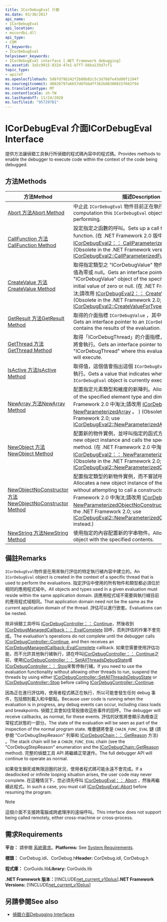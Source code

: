 ```yaml
---
title: ICorDebugEval 介面
ms.date: 03/30/2017
api_name:
- ICorDebugEval
api_location:
- mscordbi.dll
api_type:
- COM
f1_keywords:
- ICorDebugEval
helpviewer_keywords:
- ICorDebugEval interface [.NET Framework debugging]
ms.assetid: 3a5c9815-832d-47e1-b7f7-bbba135d7cf1
topic_type:
- apiref
ms.openlocfilehash: 5d8fd79b242f2b88b82c5c3d78dfe45d80f1194f
ms.sourcegitcommit: d8020797a6657d0fbbdff362b80300815f682f94
ms.translationtype: MT
ms.contentlocale: zh-TW
ms.lasthandoff: 11/24/2020
ms.locfileid: "95729781"
---
```

# <a name="icordebugeval-interface"></a><span data-ttu-id="b60bb-102">ICorDebugEval 介面</span><span class="sxs-lookup"><span data-stu-id="b60bb-102">ICorDebugEval Interface</span></span>

<span data-ttu-id="b60bb-103">提供方法讓偵錯工具執行所偵錯的程式碼內容中的程式碼。</span><span class="sxs-lookup"><span data-stu-id="b60bb-103">Provides methods to enable the debugger to execute code within the context of the code being debugged.</span></span>  
  
## <a name="methods"></a><span data-ttu-id="b60bb-104">方法</span><span class="sxs-lookup"><span data-stu-id="b60bb-104">Methods</span></span>  
  
|<span data-ttu-id="b60bb-105">方法</span><span class="sxs-lookup"><span data-stu-id="b60bb-105">Method</span></span>|<span data-ttu-id="b60bb-106">描述</span><span class="sxs-lookup"><span data-stu-id="b60bb-106">Description</span></span>|  
|------------|-----------------|  
|[<span data-ttu-id="b60bb-107">Abort 方法</span><span class="sxs-lookup"><span data-stu-id="b60bb-107">Abort Method</span></span>](icordebugeval-abort-method.md)|<span data-ttu-id="b60bb-108">中止此 `ICorDebugEval` 物件目前正在執行的計算。</span><span class="sxs-lookup"><span data-stu-id="b60bb-108">Aborts the computation this `ICorDebugEval` object is currently performing.</span></span>|  
|[<span data-ttu-id="b60bb-109">CallFunction 方法</span><span class="sxs-lookup"><span data-stu-id="b60bb-109">CallFunction Method</span></span>](icordebugeval-callfunction-method.md)|<span data-ttu-id="b60bb-110">設定指定之函數的呼叫。</span><span class="sxs-lookup"><span data-stu-id="b60bb-110">Sets up a call to the specified function.</span></span> <span data-ttu-id="b60bb-111"> (在 .NET Framework 2.0 版中淘汰;請改用 [ICorDebugEval2：： CallParameterizedFunction](icordebugeval2-callparameterizedfunction-method.md) 。 ) </span><span class="sxs-lookup"><span data-stu-id="b60bb-111">(Obsolete in the .NET Framework version 2.0; use [ICorDebugEval2::CallParameterizedFunction](icordebugeval2-callparameterizedfunction-method.md) instead.)</span></span>|  
|[<span data-ttu-id="b60bb-112">CreateValue 方法</span><span class="sxs-lookup"><span data-stu-id="b60bb-112">CreateValue Method</span></span>](icordebugeval-createvalue-method.md)|<span data-ttu-id="b60bb-113">取得指定類型之 "ICorDebugValue" 物件的介面指標，其初始值為零或 null。</span><span class="sxs-lookup"><span data-stu-id="b60bb-113">Gets an interface pointer to an "ICorDebugValue" object of the specified type, with an initial value of zero or null.</span></span> <span data-ttu-id="b60bb-114"> (在 .NET Framework 2.0 中淘汰;請改用 [ICorDebugEval2：： CreateValueForType](icordebugeval2-createvaluefortype-method.md) 。 ) </span><span class="sxs-lookup"><span data-stu-id="b60bb-114">(Obsolete in the .NET Framework 2.0; use [ICorDebugEval2::CreateValueForType](icordebugeval2-createvaluefortype-method.md) instead.)</span></span>|  
|[<span data-ttu-id="b60bb-115">GetResult 方法</span><span class="sxs-lookup"><span data-stu-id="b60bb-115">GetResult Method</span></span>](icordebugeval-getresult-method.md)|<span data-ttu-id="b60bb-116">取得的介面指標 `ICorDebugValue` ，其中包含評估的結果。</span><span class="sxs-lookup"><span data-stu-id="b60bb-116">Gets an interface pointer to an `ICorDebugValue` that contains the results of the evaluation.</span></span>|  
|[<span data-ttu-id="b60bb-117">GetThread 方法</span><span class="sxs-lookup"><span data-stu-id="b60bb-117">GetThread Method</span></span>](icordebugeval-getthread-method.md)|<span data-ttu-id="b60bb-118">取得「ICorDebugThread」的介面指標，此評估正在執行或將會執行。</span><span class="sxs-lookup"><span data-stu-id="b60bb-118">Gets an interface pointer to the "ICorDebugThread" where this evaluation is executing or will execute.</span></span>|  
|[<span data-ttu-id="b60bb-119">IsActive 方法</span><span class="sxs-lookup"><span data-stu-id="b60bb-119">IsActive Method</span></span>](icordebugeval-isactive-method.md)|<span data-ttu-id="b60bb-120">取得值，這個值會指出這個 `ICorDebugEval` 物件目前是否正在執行。</span><span class="sxs-lookup"><span data-stu-id="b60bb-120">Gets a value that indicates whether this `ICorDebugEval` object is currently executing.</span></span>|  
|[<span data-ttu-id="b60bb-121">NewArray 方法</span><span class="sxs-lookup"><span data-stu-id="b60bb-121">NewArray Method</span></span>](icordebugeval-newarray-method.md)|<span data-ttu-id="b60bb-122">配置指定元素類型和維度的新陣列。</span><span class="sxs-lookup"><span data-stu-id="b60bb-122">Allocates a new array of the specified element type and dimensions.</span></span> <span data-ttu-id="b60bb-123"> (在 .NET Framework 2.0 中淘汰;請改用 [ICorDebugEval2：： NewParameterizedArray](icordebugeval2-newparameterizedarray-method.md) 。 ) </span><span class="sxs-lookup"><span data-stu-id="b60bb-123">(Obsolete in the .NET Framework 2.0; use [ICorDebugEval2::NewParameterizedArray](icordebugeval2-newparameterizedarray-method.md) instead.)</span></span>|  
|[<span data-ttu-id="b60bb-124">NewObject 方法</span><span class="sxs-lookup"><span data-stu-id="b60bb-124">NewObject Method</span></span>](icordebugeval-newobject-method.md)|<span data-ttu-id="b60bb-125">配置新的物件實例，並呼叫指定的函式方法。</span><span class="sxs-lookup"><span data-stu-id="b60bb-125">Allocates a new object instance and calls the specified constructor method.</span></span> <span data-ttu-id="b60bb-126"> (在 .NET Framework 2.0 中淘汰;請改用 [ICorDebugEval2：： NewParameterizedObject](icordebugeval2-newparameterizedobject-method.md) 。 ) </span><span class="sxs-lookup"><span data-stu-id="b60bb-126">(Obsolete in the .NET Framework 2.0; use [ICorDebugEval2::NewParameterizedObject](icordebugeval2-newparameterizedobject-method.md) instead.)</span></span>|  
|[<span data-ttu-id="b60bb-127">NewObjectNoConstructor 方法</span><span class="sxs-lookup"><span data-stu-id="b60bb-127">NewObjectNoConstructor Method</span></span>](icordebugeval-newobjectnoconstructor-method.md)|<span data-ttu-id="b60bb-128">配置指定類型的新物件實例，而不嘗試呼叫函式方法。</span><span class="sxs-lookup"><span data-stu-id="b60bb-128">Allocates a new object instance of the specified type, without attempting to call a constructor method.</span></span> <span data-ttu-id="b60bb-129"> (在 .NET Framework 2.0 中淘汰;請改用 [ICorDebugEval2：： NewParameterizedObjectNoConstructor](icordebugeval2-newparameterizedobjectnoconstructor-method.md) 。 ) </span><span class="sxs-lookup"><span data-stu-id="b60bb-129">(Obsolete in the .NET Framework 2.0; use [ICorDebugEval2::NewParameterizedObjectNoConstructor](icordebugeval2-newparameterizedobjectnoconstructor-method.md) instead.)</span></span>|  
|[<span data-ttu-id="b60bb-130">NewString 方法</span><span class="sxs-lookup"><span data-stu-id="b60bb-130">NewString Method</span></span>](icordebugeval-newstring-method.md)|<span data-ttu-id="b60bb-131">使用指定的內容配置新的字串物件。</span><span class="sxs-lookup"><span data-stu-id="b60bb-131">Allocates a new string object with the specified contents.</span></span>|  
  
## <a name="remarks"></a><span data-ttu-id="b60bb-132">備註</span><span class="sxs-lookup"><span data-stu-id="b60bb-132">Remarks</span></span>  

 <span data-ttu-id="b60bb-133">`ICorDebugEval`物件是在用來執行評估的特定執行緒內容中建立的。</span><span class="sxs-lookup"><span data-stu-id="b60bb-133">An `ICorDebugEval` object is created in the context of a specific thread that is used to perform the evaluations.</span></span> <span data-ttu-id="b60bb-134">指定評估中使用的所有物件和類型都必須位於相同的應用程式域中。</span><span class="sxs-lookup"><span data-stu-id="b60bb-134">All objects and types used in a given evaluation must reside within the same application domain.</span></span> <span data-ttu-id="b60bb-135">該應用程式域不需要與執行緒目前的應用程式域相同。</span><span class="sxs-lookup"><span data-stu-id="b60bb-135">That application domain need not be the same as the current application domain of the thread.</span></span> <span data-ttu-id="b60bb-136">評估可以進行嵌套。</span><span class="sxs-lookup"><span data-stu-id="b60bb-136">Evaluations can be nested.</span></span>  
  
 <span data-ttu-id="b60bb-137">除非偵錯工具呼叫 [ICorDebugController：： Continue](icordebugcontroller-continue-method.md)，然後收到 [ICorDebugManagedCallback：： EvalComplete](icordebugmanagedcallback-evalcomplete-method.md) 回呼，否則評估的作業不會完成。</span><span class="sxs-lookup"><span data-stu-id="b60bb-137">The evaluation's operations do not complete until the debugger calls [ICorDebugController::Continue](icordebugcontroller-continue-method.md), and then receives an [ICorDebugManagedCallback::EvalComplete](icordebugmanagedcallback-evalcomplete-method.md) callback.</span></span> <span data-ttu-id="b60bb-138">如果您需要使用評估功能，而不允許其他執行緒執行，請在呼叫[ICorDebugController：： Continue](icordebugcontroller-continue-method.md)之前，使用[ICorDebugController：： SetAllThreadsDebugState](icordebugcontroller-setallthreadsdebugstate-method.md)或[ICorDebugController：： Stop](icordebugcontroller-stop-method.md)來暫停執行緒。</span><span class="sxs-lookup"><span data-stu-id="b60bb-138">If you need to use the evaluation functionality without allowing other threads to run, suspend the threads by using either [ICorDebugController::SetAllThreadsDebugState](icordebugcontroller-setallthreadsdebugstate-method.md) or [ICorDebugController::Stop](icordebugcontroller-stop-method.md) before calling [ICorDebugController::Continue](icordebugcontroller-continue-method.md).</span></span>  
  
 <span data-ttu-id="b60bb-139">因為正在進行評估時，使用者程式碼正在執行，所以可能會發生任何 debug 事件，包括類別載入和中斷點。</span><span class="sxs-lookup"><span data-stu-id="b60bb-139">Because user code is running when the evaluation is in progress, any debug events can occur, including class loads and breakpoints.</span></span> <span data-ttu-id="b60bb-140">偵錯工具會如往常般接收這些事件的回呼。</span><span class="sxs-lookup"><span data-stu-id="b60bb-140">The debugger will receive callbacks, as normal, for these events.</span></span> <span data-ttu-id="b60bb-141">評估的狀態將會顯示為檢查正常程式狀態的一部分。</span><span class="sxs-lookup"><span data-stu-id="b60bb-141">The state of the evaluation will be seen as part of the inspection of the normal program state.</span></span> <span data-ttu-id="b60bb-142">堆疊鏈將會是 `CHAIN_FUNC_EVAL` 鏈 (請參閱 "CorDebugStepReason" 列舉和 [ICorDebugChain：： GetReason](icordebugchain-getreason-method.md) 方法) 。</span><span class="sxs-lookup"><span data-stu-id="b60bb-142">The stack chain will be a `CHAIN_FUNC_EVAL` chain (see the "CorDebugStepReason" enumeration and the [ICorDebugChain::GetReason](icordebugchain-getreason-method.md) method).</span></span> <span data-ttu-id="b60bb-143">完整的偵錯工具 API 將繼續正常運作。</span><span class="sxs-lookup"><span data-stu-id="b60bb-143">The full debugger API will continue to operate as normal.</span></span>  
  
 <span data-ttu-id="b60bb-144">如果發生鎖死或無限迴圈的狀況，使用者程式碼可能永遠不會完成。</span><span class="sxs-lookup"><span data-stu-id="b60bb-144">If a deadlocked or infinite looping situation arises, the user code may never complete.</span></span> <span data-ttu-id="b60bb-145">在這種情況下，您必須先呼叫 [ICorDebugEval：： Abort](icordebugeval-abort-method.md) ，然後再繼續此程式。</span><span class="sxs-lookup"><span data-stu-id="b60bb-145">In such a case, you must call [ICorDebugEval::Abort](icordebugeval-abort-method.md) before resuming the program.</span></span>  
  
> [!NOTE]
> <span data-ttu-id="b60bb-146">這個介面不支援跨電腦或跨處理序的遠端呼叫。</span><span class="sxs-lookup"><span data-stu-id="b60bb-146">This interface does not support being called remotely, either cross-machine or cross-process.</span></span>  
  
## <a name="requirements"></a><span data-ttu-id="b60bb-147">需求</span><span class="sxs-lookup"><span data-stu-id="b60bb-147">Requirements</span></span>  

 <span data-ttu-id="b60bb-148">**平台：** 請參閱 [系統需求](../../get-started/system-requirements.md)。</span><span class="sxs-lookup"><span data-stu-id="b60bb-148">**Platforms:** See [System Requirements](../../get-started/system-requirements.md).</span></span>  
  
 <span data-ttu-id="b60bb-149">**標頭：** CorDebug.idl、CorDebug.h</span><span class="sxs-lookup"><span data-stu-id="b60bb-149">**Header:** CorDebug.idl, CorDebug.h</span></span>  
  
 <span data-ttu-id="b60bb-150">**程式庫：** CorGuids.lib</span><span class="sxs-lookup"><span data-stu-id="b60bb-150">**Library:** CorGuids.lib</span></span>  
  
 <span data-ttu-id="b60bb-151">**.NET Framework 版本：**[!INCLUDE[net_current_v10plus](../../../../includes/net-current-v10plus-md.md)]</span><span class="sxs-lookup"><span data-stu-id="b60bb-151">**.NET Framework Versions:** [!INCLUDE[net_current_v10plus](../../../../includes/net-current-v10plus-md.md)]</span></span>  
  
## <a name="see-also"></a><span data-ttu-id="b60bb-152">另請參閱</span><span class="sxs-lookup"><span data-stu-id="b60bb-152">See also</span></span>

- [<span data-ttu-id="b60bb-153">偵錯介面</span><span class="sxs-lookup"><span data-stu-id="b60bb-153">Debugging Interfaces</span></span>](debugging-interfaces.md)
